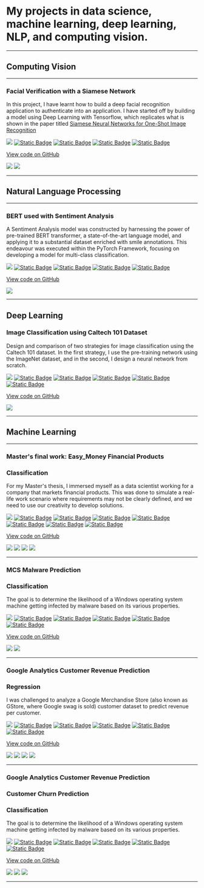 # My projects in data science, machine learning, deep learning, NLP, and computing vision.

---

## Computing Vision 

---

### Facial Verification with a Siamese Network

In this project, I have learnt how to build a deep facial recognition application to authenticate into an application. 
I have started off by building a model using Deep Learning with Tensorflow, which replicates what is shown in the paper titled [Siamese Neural Networks for One-Shot Image Recognition](https://www.cs.cmu.edu/~rsalakhu/papers/oneshot1.pdf)

[![](https://img.shields.io/badge/Python-white?logo=Python)](#) 
[![Static Badge](https://img.shields.io/badge/Deep_Learning-white?logo=Deep%20Learning)](#)
[![Static Badge](https://img.shields.io/badge/Tensorflow-white?logo=Tensorflow)](#)
[![Static Badge](https://img.shields.io/badge/Siamese_Neural_Network-white?logo=Siamese_Neural_Network)](#)
[![Static Badge](https://img.shields.io/badge/OpenCV-white?logo=OpenCV)](#)


[View code on GitHub](https://github.com/franhinomut/Facial_Verification_Siamese_Network)


<img src="images/One-shot tasks.png?raw=true" />
<img src="images/Facial Verification.png?raw=true" />

---

## Natural Language Processing 

---

### BERT used with Sentiment Analysis

A Sentiment Analysis model was constructed by harnessing the power of pre-trained BERT transformer, a state-of-the-art language model, and applying it to a substantial dataset enriched with smile annotations. This endeavour was executed within the PyTorch Framework, focusing on developing a model for multi-class classification.

[![](https://img.shields.io/badge/Python-white?logo=Python)](#) 
[![Static Badge](https://img.shields.io/badge/NLP-white?logo=NLP)](#)
[![Static Badge](https://img.shields.io/badge/Pytorch-white?logo=PyTorch)](#)
[![Static Badge](https://img.shields.io/badge/Fine_Tuning-white?logo=Fine_Tuning)](#)
[![Static Badge](https://img.shields.io/badge/OpenCV-white?logo=OpenCV)](#)


[View code on GitHub](https://github.com/franhinomut/BERT-used-with-Sentiment-Analysis)


<img src="images/BERT_diagrams.png?raw=true" />

---

## Deep Learning 

### Image Classification using Caltech 101 Dataset

Design and comparison of two strategies for image classification using the Caltech 101 dataset. In the first strategy, I use the pre-training network using the ImageNet dataset, and in the second, I design a neural network from scratch.

[![](https://img.shields.io/badge/Python-white?logo=Python)](#) 
[![Static Badge](https://img.shields.io/badge/Deep_Learning-white?logo=Deep%20Learning)](#)
[![Static Badge](https://img.shields.io/badge/Convolution_Networks-white?logo=Convolution_Networks)](#)
[![Static Badge](https://img.shields.io/badge/Data_Augmentation-white?logo=Data_Augmentation)](#)
[![Static Badge](https://img.shields.io/badge/Fine_Tuning-white?logo=Fine_Tuning)](#)
[![Static Badge](https://img.shields.io/badge/Data_Preprocessing-white?logo=Data_Preprocessing)](#)


[View code on GitHub](https://github.com/franhinomut/Deep_Learning_dataset_Caltech_101)

<img src="images/Caltech 101.png?raw=true" />

---
## Machine Learning 

---

### Master's final work: Easy_Money Financial Products

### Classification

For my Master's thesis, I immersed myself as a data scientist working for a company that markets financial products. This was done to simulate a real-life work scenario where requirements may not be clearly defined, and we need to use our creativity to develop solutions.

[![](https://img.shields.io/badge/Python-white?logo=Python)](#) 
[![Static Badge](https://img.shields.io/badge/Machine_Learning-white?logo=Machine_Learning)](#)
[![Static Badge](https://img.shields.io/badge/Data_Cleaning-white?logo=Data_Cleaning)](#)
[![Static Badge](https://img.shields.io/badge/Data_Preprocessing-white?logo=Data_Preprocessing)](#)
[![Static Badge](https://img.shields.io/badge/Data_Visualization-white?logo=Data_Visualization)](#)
[![Static Badge](https://img.shields.io/badge/PowerBI-white?logo=PowerBI)](#)
[![Static Badge](https://img.shields.io/badge/Clustering-white?logo=Clustering)](#)
[![Static Badge](https://img.shields.io/badge/Classification-white?logo=Classification)](#)

[View code on GitHub](https://github.com/franhinomut/TFM_DSC_Easy_Money)

<img src="images/Contexto.png?raw=true" />
<img src="images/Preprocesamiento.png?raw=true" />
<img src="images/Clustering.png?raw=true" />
<img src="images/Modelado.png?raw=true" />

---

### MCS Malware Prediction

### Classification

The goal is to determine the likelihood of a Windows operating system machine getting infected by malware based on its various properties.

[![](https://img.shields.io/badge/Python-white?logo=Python)](#) 
[![Static Badge](https://img.shields.io/badge/Machine_Learning-white?logo=Machine_Learning)](#)
[![Static Badge](https://img.shields.io/badge/Data_Cleaning-white?logo=Data_Cleaning)](#)
[![Static Badge](https://img.shields.io/badge/Data_Preprocessing-white?logo=Data_Preprocessing)](#)
[![Static Badge](https://img.shields.io/badge/Data_Visualization-white?logo=Data_Visualization)](#)
[![Static Badge](https://img.shields.io/badge/Classification-white?logo=Classification)](#)

[View code on GitHub](https://github.com/franhinomut/MCS_Malware_Prediction)

<img src="images/valores unicos.png?raw=true" />
<img src="images/ROC Curve.png?raw=true" />

---

### Google Analytics Customer Revenue Prediction

### Regression

I was challenged to analyze a Google Merchandise Store (also known as GStore, where Google swag is sold) customer dataset to predict revenue per customer.

[![](https://img.shields.io/badge/Python-white?logo=Python)](#) 
[![Static Badge](https://img.shields.io/badge/Machine_Learning-white?logo=Machine_Learning)](#)
[![Static Badge](https://img.shields.io/badge/Data_Cleaning-white?logo=Data_Cleaning)](#)
[![Static Badge](https://img.shields.io/badge/Data_Preprocessing-white?logo=Data_Preprocessing)](#)
[![Static Badge](https://img.shields.io/badge/Data_Visualization-white?logo=Data_Visualization)](#)
[![Static Badge](https://img.shields.io/badge/Regression-white?logo=Regression)](#)

[View code on GitHub](https://github.com/franhinomut/Google-Analytics-Customer-Revenue-Prediction)

<img src="images/Browsers.png?raw=true" />
<img src="images/TotalTransactions.png?raw=true" />
<img src="images/TotalTransactionsLN.png?raw=true" />
<img src="images/TotalHistsLN.png?raw=true" />

---

### Google Analytics Customer Revenue Prediction

### Customer Churn Prediction

### Classification

The goal is to determine the likelihood of a Windows operating system machine getting infected by malware based on its various properties.

[![](https://img.shields.io/badge/Python-white?logo=Python)](#) 
[![Static Badge](https://img.shields.io/badge/Machine_Learning-white?logo=Machine_Learning)](#)
[![Static Badge](https://img.shields.io/badge/Data_Cleaning-white?logo=Data_Cleaning)](#)
[![Static Badge](https://img.shields.io/badge/Data_Preprocessing-white?logo=Data_Preprocessing)](#)
[![Static Badge](https://img.shields.io/badge/Data_Visualization-white?logo=Data_Visualization)](#)
[![Static Badge](https://img.shields.io/badge/Classification-white?logo=Classification)](#)

[View code on GitHub](https://github.com/franhinomut/Customer_Churn_Prediction)

<img src="images/outputs.png?raw=true" />
<img src="images/Correlations.png?raw=true" />
<img src="images/DecisionTree.png?raw=true" />

---
